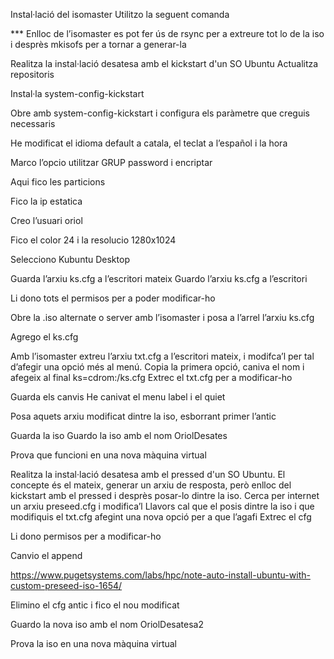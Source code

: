 Instal·lació del isomaster
Utilitzo la seguent comanda


*** Enlloc de l’isomaster es pot fer ús de rsync per a extreure tot lo de la iso i desprès mkisofs per a tornar a generar-la

Realitza la instal·lació desatesa amb el kickstart d'un SO Ubuntu
Actualitza repositoris


Instal·la system-config-kickstart



Obre amb system-config-kickstart i configura els paràmetre que creguis necessaris




He modificat el idioma default a catala, el teclat a l’español i la hora

Marco l’opcio utilitzar GRUP password i encriptar 


Aqui fico les particions

Fico la ip estatica


Creo l’usuari oriol


Fico el color 24 i la resolucio 1280x1024

Selecciono Kubuntu Desktop






Guarda l’arxiu ks.cfg a l’escritori mateix
Guardo l’arxiu ks.cfg a l’escritori

Li dono tots el permisos per a poder modificar-ho


Obre la .iso alternate o server amb l’isomaster i posa a l’arrel l’arxiu ks.cfg



Agrego el ks.cfg


Amb l’isomaster extreu l’arxiu txt.cfg a l’escritori mateix, i modifca’l per tal d’afegir una opció més al menú. Copia la primera opció, caniva el nom i afegeix al final ks=cdrom:/ks.cfg
Extrec el txt.cfg per a modificar-ho


Guarda els canvis
He canivat el menu label i el quiet

Posa aquets arxiu modificat dintre la iso, esborrant primer l’antic



Guarda la iso
Guardo la iso amb el nom OriolDesates

Prova que funcioni en una nova màquina virtual

Realitza la instal·lació desatesa amb el pressed d'un SO Ubuntu. El concepte és el mateix, generar un arxiu de resposta, però enlloc del kickstart amb el pressed i desprès posar-lo dintre la iso.
Cerca per internet un arxiu preseed.cfg i modifica’l
Llavors cal que el posis dintre la iso i que modifiquis el txt.cfg afegint una nova opció per a que l’agafi
Extrec el cfg


Li dono permisos per a modificar-ho

Canvio el append

https://www.pugetsystems.com/labs/hpc/note-auto-install-ubuntu-with-custom-preseed-iso-1654/

Elimino el cfg antic i fico el nou modificat


Guardo la nova iso amb el nom OriolDesatesa2

Prova la iso en una nova màquina virtual
